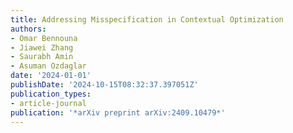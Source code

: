```yaml
---
title: Addressing Misspecification in Contextual Optimization
authors:
- Omar Bennouna
- Jiawei Zhang
- Saurabh Amin
- Asuman Ozdaglar
date: '2024-01-01'
publishDate: '2024-10-15T08:32:37.397051Z'
publication_types:
- article-journal
publication: '*arXiv preprint arXiv:2409.10479*'
---
```

